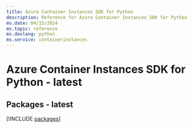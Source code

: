 ```yaml
---
title: Azure Container Instances SDK for Python
description: Reference for Azure Container Instances SDK for Python
ms.date: 04/15/2024
ms.topic: reference
ms.devlang: python
ms.service: containerinstances
---
```

# Azure Container Instances SDK for Python - latest
## Packages - latest
[!INCLUDE [packages](container-instances-index.md)]